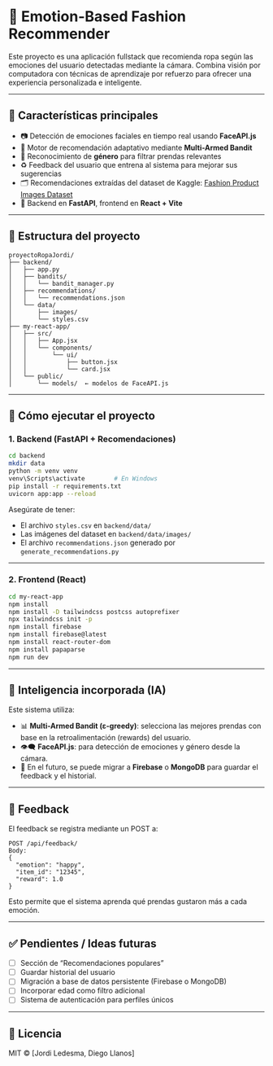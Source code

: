 # 👕 Emotion-Based Fashion Recommender

Este proyecto es una aplicación fullstack que recomienda ropa según las emociones del usuario detectadas mediante la cámara. Combina visión por computadora con técnicas de aprendizaje por refuerzo para ofrecer una experiencia personalizada e inteligente.

---

## 🎯 Características principales

- 📷 Detección de emociones faciales en tiempo real usando **FaceAPI.js**
- 🧠 Motor de recomendación adaptativo mediante **Multi-Armed Bandit**
- 👦 Reconocimiento de **género** para filtrar prendas relevantes
- ♻️ Feedback del usuario que entrena al sistema para mejorar sus sugerencias
- 🗂️ Recomendaciones extraídas del dataset de Kaggle: [Fashion Product Images Dataset](https://www.kaggle.com/datasets/paramaggarwal/fashion-product-images-dataset)
- 🔄 Backend en **FastAPI**, frontend en **React + Vite**

---

## 📁 Estructura del proyecto

```
proyectoRopaJordi/
├── backend/
│   ├── app.py
│   ├── bandits/
│   │   └── bandit_manager.py
│   ├── recommendations/
│   │   └── recommendations.json
│   └── data/
│       ├── images/
│       └── styles.csv
├── my-react-app/
│   ├── src/
│   │   ├── App.jsx
│   │   └── components/
│   │       └── ui/
│   │           ├── button.jsx
│   │           └── card.jsx
│   └── public/
│       └── models/  ← modelos de FaceAPI.js
```

---

## 🚀 Cómo ejecutar el proyecto

### 1. Backend (FastAPI + Recomendaciones)

```bash
cd backend
mkdir data
python -m venv venv
venv\Scripts\activate        # En Windows
pip install -r requirements.txt
uvicorn app:app --reload
```

Asegúrate de tener:
- El archivo `styles.csv` en `backend/data/`
- Las imágenes del dataset en `backend/data/images/`
- El archivo `recommendations.json` generado por `generate_recommendations.py`

---

### 2. Frontend (React)

```bash
cd my-react-app
npm install
npm install -D tailwindcss postcss autoprefixer
npx tailwindcss init -p
npm install firebase
npm install firebase@latest
npm install react-router-dom
npm install papaparse
npm run dev
```

---

## 🧠 Inteligencia incorporada (IA)

Este sistema utiliza:

- 📊 **Multi-Armed Bandit (ε-greedy)**: selecciona las mejores prendas con base en la retroalimentación (rewards) del usuario.
- 👁️‍🗨️ **FaceAPI.js**: para detección de emociones y género desde la cámara.
- 🧠 En el futuro, se puede migrar a **Firebase** o **MongoDB** para guardar el feedback y el historial.

---

## 📝 Feedback

El feedback se registra mediante un POST a:

```
POST /api/feedback/
Body:
{
  "emotion": "happy",
  "item_id": "12345",
  "reward": 1.0
}
```

Esto permite que el sistema aprenda qué prendas gustaron más a cada emoción.

---

## ✅ Pendientes / Ideas futuras

- [ ] Sección de “Recomendaciones populares”
- [ ] Guardar historial del usuario
- [ ] Migración a base de datos persistente (Firebase o MongoDB)
- [ ] Incorporar edad como filtro adicional
- [ ] Sistema de autenticación para perfiles únicos

---

## 📄 Licencia

MIT © [Jordi Ledesma, Diego Llanos]
